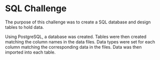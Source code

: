 # SQL Challenge

The purpose of this challenge was to create a SQL database and design tables to hold data.

Using PostgreSQL, a database was created. Tables were then created matching the column names in the data files. Data types were set for each column matching the corresponding data in the files. Data was then imported into each table.
